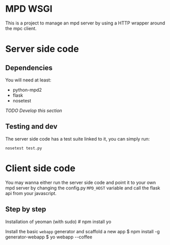 # MPD WSGI
This is a project to manage an mpd server by using a HTTP wrapper around the mpc client. 

# Server side code
## Dependencies
You will need at least:

- python-mpd2
- flask 
- nosetest

_TODO Develop this section_

## Testing and dev
The server side code has a test suite linked to it, you can simply run:

    nosetest test.py

# Client side code
You may wanna either run the server side code and point it to your own
mpd server by changing the config.py `MPD_HOST` variable and call the flask api from your javascript.

## Step by step
Installation of yeoman (with sudo)
    # npm install yo

Install the basic `webapp` generator and scaffold a new app
    $ npm install -g generator-webapp
    $ yo webapp --coffee
